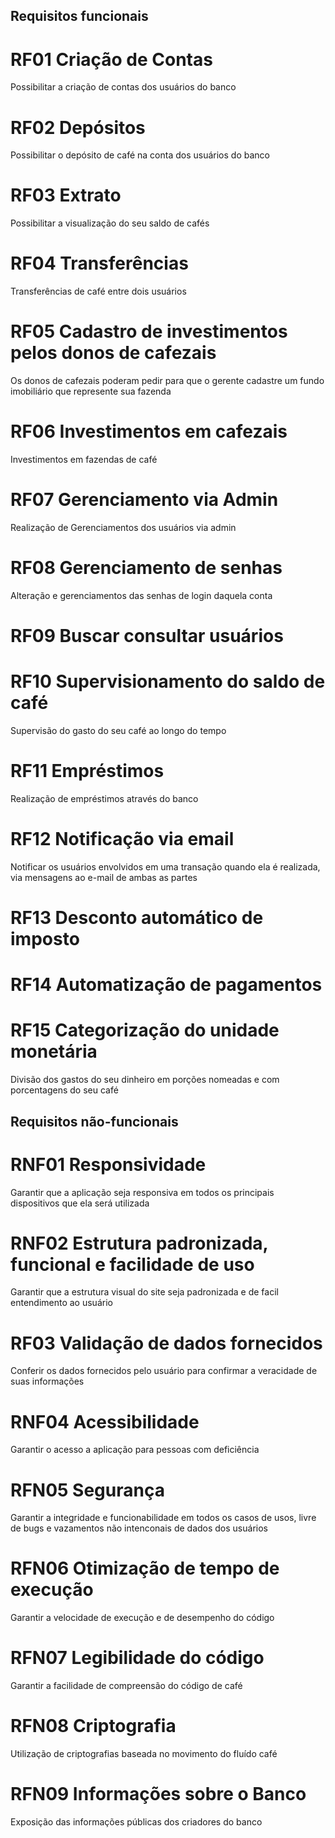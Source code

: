 ## Requisitos funcionais
# RF01 Criação de Contas 
Possibilitar a criação de contas dos usuários do banco

# RF02 Depósitos 
Possibilitar o depósito de café  na conta dos usuários do banco

# RF03 Extrato 
Possibilitar a visualização do seu saldo de cafés

# RF04 Transferências 
Transferências de café entre dois usuários

# RF05 Cadastro de investimentos pelos donos de cafezais
Os donos de cafezais poderam pedir para que o gerente cadastre um fundo imobiliário que represente sua fazenda

# RF06 Investimentos em cafezais
Investimentos em fazendas de café

# RF07 Gerenciamento via Admin 
Realização de Gerenciamentos dos usuários via admin

# RF08 Gerenciamento de senhas 
Alteração e gerenciamentos das senhas de login daquela conta

# RF09 Buscar consultar usuários 

# RF10 Supervisionamento do saldo de café
Supervisão do gasto do seu café ao longo do tempo


# RF11 Empréstimos 
Realização de empréstimos através do banco

# RF12 Notificação via email 
Notificar os usuários envolvidos em uma transação quando ela é realizada, via mensagens ao e-mail de ambas as partes

# RF13 Desconto automático de imposto 

# RF14 Automatização de pagamentos 

# RF15 Categorização do unidade monetária
Divisão dos gastos do seu dinheiro em porções nomeadas e com porcentagens do seu café

 ## Requisitos não-funcionais


# RNF01 Responsividade 
Garantir que a aplicação seja responsiva em todos os principais dispositivos que ela será utilizada 
# RNF02 Estrutura padronizada, funcional e facilidade de uso 
Garantir que a estrutura visual do site seja padronizada e de facil entendimento ao usuário
# RF03 Validação de dados fornecidos 
Conferir os dados fornecidos pelo usuário para confirmar a veracidade de suas informações
# RNF04 Acessibilidade
Garantir o acesso a aplicação para pessoas com deficiência
# RFN05 Segurança
Garantir a integridade e funcionabilidade em todos os casos de usos, livre de bugs e vazamentos não intenconais de dados dos usuários
# RFN06 Otimização de tempo de execução 
Garantir a velocidade de execução e de desempenho do código
# RFN07 Legibilidade do código 
Garantir a facilidade de compreensão do código de café
# RFN08 Criptografia 
Utilização de criptografias baseada no movimento do fluído café
# RFN09 Informações sobre o Banco 
Exposição das informações públicas dos criadores do banco